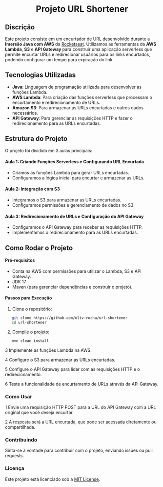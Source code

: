 <h1 align="center">Projeto URL Shortener</h1>

## Discrição
Este projeto consiste em um encurtador de URL desenvolvido durante a **Imersão Java com AWS** da <a href="https://www.rocketseat.com.br/">Rocketseat</a>. Utilizamos as ferramentas da **AWS Lambda**, **S3** e **API Gateway** para construir uma aplicação serverless que permite encurtar URLs e redirecionar usuários para os links encurtados, podendo configurar um tempo para expiração do link.

## Tecnologias Utilizadas

- **Java**: Linguagem de programação utilizada para desenvolver as funções Lambda.
- **AWS Lambda**: Para criação das funções serverless que processam o encurtamento e redirecionamento de URLs.
- **Amazon S3**: Para armazenar as URLs encurtadas e outros dados necessários.
- **API Gateway**: Para gerenciar as requisições HTTP e fazer o redirecionamento para as URLs encurtadas.

## Estrutura do Projeto

O projeto foi dividido em 3 aulas principais:

#### Aula 1: Criando Funções Serverless e Configurando URL Encurtada
- Criamos as funções Lambda para gerar URLs encurtadas.
- Configuramos a lógica inicial para encurtar e armazenar as URLs.

#### Aula 2: Integração com S3
- Integramos o S3 para armazenar as URLs encurtadas.
- Configuramos permissões e gerenciamento de dados no S3.

#### Aula 3: Redirecionamento de URLs e Configuração do API Gateway
- Configuramos o API Gateway para receber as requisições HTTP.
- Implementamos o redirecionamento para as URLs encurtadas.

## Como Rodar o Projeto

#### Pré-requisitos

- Conta na AWS com permissões para utilizar o Lambda, S3 e API Gateway.
- JDK 17.
- Maven (para gerenciar dependências e construir o projeto).

#### Passos para Execução

1. Clone o repositório:

```bash
   git clone https://github.com/oliv-rocha/url-shortener
   cd url-shortener

```
2. Compile o projeto:

```bash
   mvn clean install
```
3 Implemente as funções Lambda na AWS.

4 Configure o S3 para armazenar as URLs encurtadas.

5 Configure o API Gateway para lidar com as requisições HTTP e o redirecionamento.

6 Teste a funcionalidade de encurtamento de URLs através da API Gateway.

### Como Usar

1 Envie uma requisição HTTP POST para a URL do API Gateway com a URL original que você deseja encurtar.

2 A resposta será a URL encurtada, que pode ser acessada diretamente ou compartilhada.


### Contribuindo
Sinta-se à vontade para contribuir com o projeto, enviando issues ou pull requests.

### Licença
Este projeto está licenciado sob a <a href="#memo-licença">MIT License</a>.
